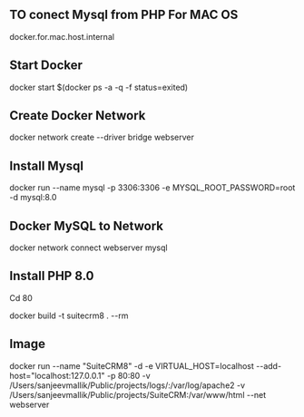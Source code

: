 ## TO conect Mysql from PHP For MAC OS
docker.for.mac.host.internal

## Start Docker
docker start $(docker ps -a -q -f status=exited) 
## Create Docker Network
docker network create --driver bridge webserver 
## Install Mysql 
docker run --name mysql  -p 3306:3306  -e MYSQL_ROOT_PASSWORD=root -d mysql:8.0 

## Docker MySQL to Network

docker network connect webserver mysql
## Install PHP 8.0
Cd  80 

docker build -t suitecrm8 .  --rm 

## Image 
docker run --name "SuiteCRM8" -d -e VIRTUAL_HOST=localhost --add-host="localhost:127.0.0.1" -p 80:80 -v /Users/sanjeevmallik/Public/projects/logs/:/var/log/apache2 -v /Users/sanjeevmallik/Public/projects/SuiteCRM:/var/www/html --net webserver
